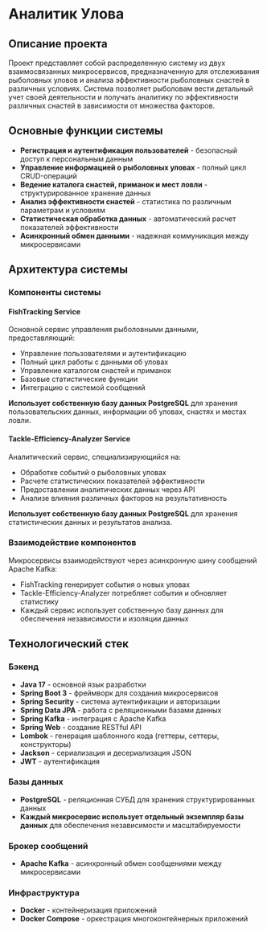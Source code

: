 # Аналитик Улова

## Описание проекта

Проект представляет собой распределенную систему из двух взаимосвязанных микросервисов, предназначенную для отслеживания рыболовных уловов и анализа эффективности рыболовных снастей в различных условиях. Система позволяет рыболовам вести детальный учет своей деятельности и получать аналитику по эффективности различных снастей в зависимости от множества факторов.

## Основные функции системы

- **Регистрация и аутентификация пользователей** - безопасный доступ к персональным данным
- **Управление информацией о рыболовных уловах** - полный цикл CRUD-операций
- **Ведение каталога снастей, приманок и мест ловли** - структурированное хранение данных
- **Анализ эффективности снастей** - статистика по различным параметрам и условиям
- **Статистическая обработка данных** - автоматический расчет показателей эффективности
- **Асинхронный обмен данными** - надежная коммуникация между микросервисами

## Архитектура системы

### Компоненты системы

#### FishTracking Service
Основной сервис управления рыболовными данными, предоставляющий:
- Управление пользователями и аутентификацию
- Полный цикл работы с данными об уловах
- Управление каталогом снастей и приманок
- Базовые статистические функции
- Интеграцию с системой сообщений

**Использует собственную базу данных PostgreSQL** для хранения пользовательских данных, информации об уловах, снастях и местах ловли.

#### Tackle-Efficiency-Analyzer Service
Аналитический сервис, специализирующийся на:
- Обработке событий о рыболовных уловах
- Расчете статистических показателей эффективности
- Предоставлении аналитических данных через API
- Анализе влияния различных факторов на результативность

**Использует собственную базу данных PostgreSQL** для хранения статистических данных и результатов анализа.

### Взаимодействие компонентов

Микросервисы взаимодействуют через асинхронную шину сообщений Apache Kafka:
- FishTracking генерирует события о новых уловах
- Tackle-Efficiency-Analyzer потребляет события и обновляет статистику
- Каждый сервис использует собственную базу данных для обеспечения независимости и изоляции данных

## Технологический стек

### Бэкенд
- **Java 17** - основной язык разработки
- **Spring Boot 3** - фреймворк для создания микросервисов
- **Spring Security** - система аутентификации и авторизации
- **Spring Data JPA** - работа с реляционными базами данных
- **Spring Kafka** - интеграция с Apache Kafka
- **Spring Web** - создание RESTful API
- **Lombok** - генерация шаблонного кода (геттеры, сеттеры, конструкторы)
- **Jackson** - сериализация и десериализация JSON
- **JWT** - аутентификация

### Базы данных
- **PostgreSQL** - реляционная СУБД для хранения структурированных данных
- **Каждый микросервис использует отдельный экземпляр базы данных** для обеспечения независимости и масштабируемости

### Брокер сообщений
- **Apache Kafka** - асинхронный обмен сообщениями между микросервисами

### Инфраструктура
- **Docker** - контейнеризация приложений
- **Docker Compose** - оркестрация многоконтейнерных приложений

